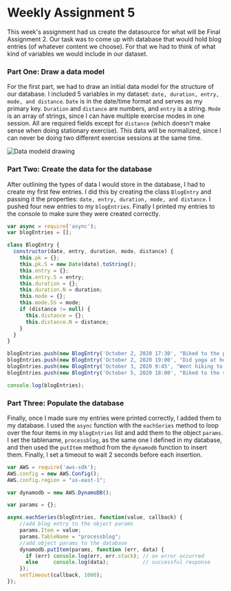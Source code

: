 # Weekly Assignment 5

This week's assignment had us create the datasource for what will be Final Assignment 2. Our task was to come up with database that would hold blog entries (of whatever content we choose). For that we had to think of what kind of variables we would include in our dataset.

### Part One: Draw a data model

For the first part, we had to draw an initial data model for the structure of our database. I included 5 variables in my dataset: ```date, duration, entry, mode, and distance```. ```Date``` is in the date/time format and serves as my primary key. ```Duration``` and ```distance``` are numbers, and ```entry``` is a string. ```Mode``` is an array of strings, since I can have multiple exercise modes in one session. All are required fields except for ```distance``` (which doesn't make sense when doing stationary exercise). This data will be normalized, since I can never be doing two different exercise sessions at the same time.

<img src="https://ripleycleghorn.github.io/msdv-data-structures/wa_05/datamodel.jpg" alt="Data modeld drawing">

### Part Two: Create the data for the database

After outlining the types of data I would store in the database, I had to create my first few entries. I did this by creating the class ```BlogEntry``` and passing it the properties: ```date, entry, duration, mode, and distance```. I pushed four new entries to my ```blogEntries```. Finally I printed my entries to the console to make sure they were created correctly.

```javascript
var async = require('async');
var blogEntries = [];

class BlogEntry {
  constructor(date, entry, duration, mode, distance) {
    this.pk = {};
    this.pk.S = new Date(date).toString();
    this.entry = {};
    this.entry.S = entry;
    this.duration = {};
    this.duration.N = duration;
    this.mode = {};
    this.mode.SS = mode;
    if (distance != null) {
      this.distance = {};
      this.distance.N = distance;
    }
  }
}

blogEntries.push(new BlogEntry('October 2, 2020 17:30', "Biked to the park", "20", ["biking"], "2.6"));
blogEntries.push(new BlogEntry('October 2, 2020 19:00', "Did yoga at home", "30", ["yoga"]));
blogEntries.push(new BlogEntry('October 3, 2020 9:45', "Went hiking to the same trail as last weekend", "120", ["hiking"], "7.5"));
blogEntries.push(new BlogEntry('October 5, 2020 18:00', "Biked to the store to buy new roller skates", "50", ["biking"], "8"));

console.log(blogEntries);
```

### Part Three: Populate the database

Finally, once I made sure my entries were printed correctly, I added them to my database. I used the ```async``` function with the ```eachSeries``` method to loop over the four items in my ```blogEntries``` list and add them to the object ```params```. I set the tablename, ```processblog```, as the same one I defined in my database, and then used the ```putItem``` method from the ```dynamodb``` function to insert them. Finally, I set a timeout to wait 2 seconds before each insertion.

```javascript
var AWS = require('aws-sdk');
AWS.config = new AWS.Config();
AWS.config.region = "us-east-1";

var dynamodb = new AWS.DynamoDB();

var params = {};

async.eachSeries(blogEntries, function(value, callback) {
    //add blog entry to the object params
    params.Item = value; 
    params.TableName = "processblog";
    //add object params to the database
    dynamodb.putItem(params, function (err, data) {
      if (err) console.log(err, err.stack); // an error occurred
      else     console.log(data);           // successful response
    });
    setTimeout(callback, 1000); 
}); 
```
